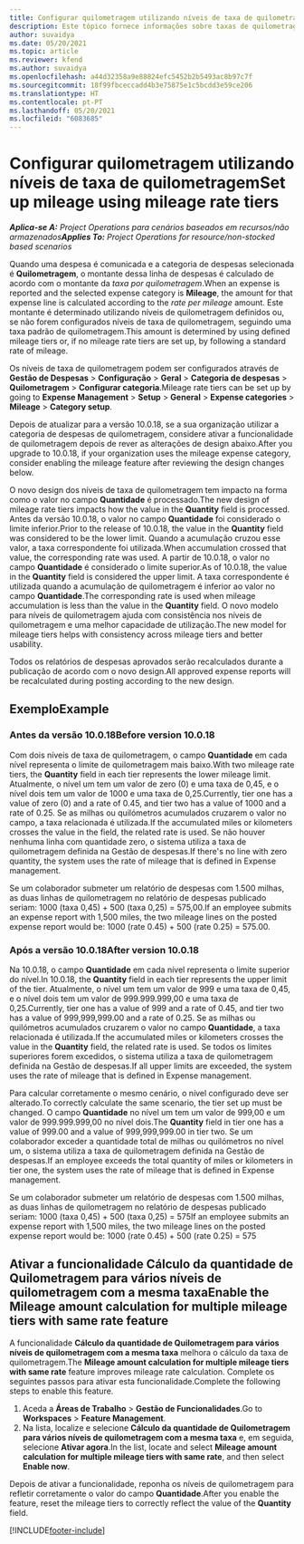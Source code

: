 ```yaml
---
title: Configurar quilometragem utilizando níveis de taxa de quilometragem
description: Este tópico fornece informações sobre taxas de quilometragem e níveis de taxa de quilometragem.
author: suvaidya
ms.date: 05/20/2021
ms.topic: article
ms.reviewer: kfend
ms.author: suvaidya
ms.openlocfilehash: a44d32358a9e88824efc5452b2b5493ac8b97c7f
ms.sourcegitcommit: 18f99fbceccadd4b3e75875e1c5bcdd3e59ce206
ms.translationtype: HT
ms.contentlocale: pt-PT
ms.lasthandoff: 05/20/2021
ms.locfileid: "6083685"
---
```

# <a name="set-up-mileage-using-mileage-rate-tiers"></a><span data-ttu-id="d50b6-103">Configurar quilometragem utilizando níveis de taxa de quilometragem</span><span class="sxs-lookup"><span data-stu-id="d50b6-103">Set up mileage using mileage rate tiers</span></span>

<span data-ttu-id="d50b6-104">_**Aplica-se A:** Project Operations para cenários baseados em recursos/não armazenados_</span><span class="sxs-lookup"><span data-stu-id="d50b6-104">_**Applies To:** Project Operations for resource/non-stocked based scenarios_</span></span>

<span data-ttu-id="d50b6-105">Quando uma despesa é comunicada e a categoria de despesas selecionada é **Quilometragem**, o montante dessa linha de despesas é calculado de acordo com o montante da *taxa por quilometragem*.</span><span class="sxs-lookup"><span data-stu-id="d50b6-105">When an expense is reported and the selected expense category is **Mileage**, the amount for that expense line is calculated according to the *rate per mileage* amount.</span></span> <span data-ttu-id="d50b6-106">Este montante é determinado utilizando níveis de quilometragem definidos ou, se não forem configurados níveis de taxa de quilometragem, seguindo uma taxa padrão de quilometragem.</span><span class="sxs-lookup"><span data-stu-id="d50b6-106">This amount is determined by using defined mileage tiers or, if no mileage rate tiers are set up, by following a standard rate of mileage.</span></span> 

<span data-ttu-id="d50b6-107">Os níveis de taxa de quilometragem podem ser configurados através de **Gestão de Despesas** > **Configuração** > **Geral** > **Categoria de despesas** > **Quilometragem** > **Configurar categoria**.</span><span class="sxs-lookup"><span data-stu-id="d50b6-107">Mileage rate tiers can be set up by going to **Expense Management** > **Setup** > **General** > **Expense categories** > **Mileage** > **Category setup**.</span></span>

<span data-ttu-id="d50b6-108">Depois de atualizar para a versão 10.0.18, se a sua organização utilizar a categoria de despesas de quilometragem, considere ativar a funcionalidade de quilometragem depois de rever as alterações de design abaixo.</span><span class="sxs-lookup"><span data-stu-id="d50b6-108">After you upgrade to 10.0.18, if your organization uses the mileage expense category, consider enabling the mileage feature after reviewing the design changes below.</span></span> 

<span data-ttu-id="d50b6-109">O novo design dos níveis de taxa de quilometragem tem impacto na forma como o valor no campo **Quantidade** é processado.</span><span class="sxs-lookup"><span data-stu-id="d50b6-109">The new design of mileage rate tiers impacts how the value in the **Quantity** field is processed.</span></span> <span data-ttu-id="d50b6-110">Antes da versão 10.0.18, o valor no campo **Quantidade** foi considerado o limite inferior.</span><span class="sxs-lookup"><span data-stu-id="d50b6-110">Prior to the release of 10.0.18, the value in the **Quantity** field was considered to be the lower limit.</span></span> <span data-ttu-id="d50b6-111">Quando a acumulação cruzou esse valor, a taxa correspondente foi utilizada.</span><span class="sxs-lookup"><span data-stu-id="d50b6-111">When accumulation crossed that value, the corresponding rate was used.</span></span>  <span data-ttu-id="d50b6-112">A partir de 10.0.18, o valor no campo **Quantidade** é considerado o limite superior.</span><span class="sxs-lookup"><span data-stu-id="d50b6-112">As of 10.0.18, the value in the **Quantity** field is considered the upper limit.</span></span> <span data-ttu-id="d50b6-113">A taxa correspondente é utilizada quando a acumulação de quilometragem é inferior ao valor no campo **Quantidade**.</span><span class="sxs-lookup"><span data-stu-id="d50b6-113">The corresponding rate is used when mileage accumulation is less than the value in the **Quantity** field.</span></span>  <span data-ttu-id="d50b6-114">O novo modelo para níveis de quilometragem ajuda com consistência nos níveis de quilometragem e uma melhor capacidade de utilização.</span><span class="sxs-lookup"><span data-stu-id="d50b6-114">The new model for mileage tiers helps with consistency across mileage tiers and better usability.</span></span>   

<span data-ttu-id="d50b6-115">Todos os relatórios de despesas aprovados serão recalculados durante a publicação de acordo com o novo design.</span><span class="sxs-lookup"><span data-stu-id="d50b6-115">All approved expense reports will be recalculated during posting according to the new design.</span></span>

## <a name="example"></a><span data-ttu-id="d50b6-116">Exemplo</span><span class="sxs-lookup"><span data-stu-id="d50b6-116">Example</span></span>
 
### <a name="before-version-10018"></a><span data-ttu-id="d50b6-117">Antes da versão 10.0.18</span><span class="sxs-lookup"><span data-stu-id="d50b6-117">Before version 10.0.18</span></span>
<span data-ttu-id="d50b6-118">Com dois níveis de taxa de quilometragem, o campo **Quantidade** em cada nível representa o limite de quilometragem mais baixo.</span><span class="sxs-lookup"><span data-stu-id="d50b6-118">With two mileage rate tiers, the **Quantity** field in each tier represents the lower mileage limit.</span></span> <span data-ttu-id="d50b6-119">Atualmente, o nível um tem um valor de zero (0) e uma taxa de 0,45, e o nível dois tem um valor de 1000 e uma taxa de 0,25.</span><span class="sxs-lookup"><span data-stu-id="d50b6-119">Currently, tier one has a value of zero (0) and a rate of 0.45, and tier two has a value of 1000 and a rate of 0.25.</span></span> <span data-ttu-id="d50b6-120">Se as milhas ou quilómetros acumulados cruzarem o valor no campo, a taxa relacionada é utilizada.</span><span class="sxs-lookup"><span data-stu-id="d50b6-120">If the accumulated miles or kilometers crosses the value in the field, the related rate is used.</span></span> <span data-ttu-id="d50b6-121">Se não houver nenhuma linha com quantidade zero, o sistema utiliza a taxa de quilometragem definida na Gestão de despesas.</span><span class="sxs-lookup"><span data-stu-id="d50b6-121">If there's no line with zero quantity, the system uses the rate of mileage that is defined in Expense management.</span></span> 
 
<span data-ttu-id="d50b6-122">Se um colaborador submeter um relatório de despesas com 1.500 milhas, as duas linhas de quilometragem no relatório de despesas publicado seriam: 1000 (taxa 0,45) + 500 (taxa 0,25) = 575,00.</span><span class="sxs-lookup"><span data-stu-id="d50b6-122">If an employee submits an expense report with 1,500 miles, the two mileage lines on the posted expense report would be: 1000 (rate 0.45) +  500 (rate 0.25) = 575.00.</span></span>

### <a name="after-version-10018"></a><span data-ttu-id="d50b6-123">Após a versão 10.0.18</span><span class="sxs-lookup"><span data-stu-id="d50b6-123">After version 10.0.18</span></span>
<span data-ttu-id="d50b6-124">Na 10.0.18, o campo **Quantidade** em cada nível representa o limite superior do nível.</span><span class="sxs-lookup"><span data-stu-id="d50b6-124">In 10.0.18, the **Quantity** field in each tier represents the upper limit of the tier.</span></span> <span data-ttu-id="d50b6-125">Atualmente, o nível um tem um valor de 999 e uma taxa de 0,45, e o nível dois tem um valor de 999.999.999,00 e uma taxa de 0,25.</span><span class="sxs-lookup"><span data-stu-id="d50b6-125">Currently, tier one has a value of 999 and a rate of 0.45, and tier two has a value of 999,999,999.00 and a rate of 0.25.</span></span> <span data-ttu-id="d50b6-126">Se as milhas ou quilómetros acumulados cruzarem o valor no campo **Quantidade**, a taxa relacionada é utilizada.</span><span class="sxs-lookup"><span data-stu-id="d50b6-126">If the accumulated miles or kilometers crosses the value in the **Quantity** field, the related rate is used.</span></span> <span data-ttu-id="d50b6-127">Se todos os limites superiores forem excedidos, o sistema utiliza a taxa de quilometragem definida na Gestão de despesas.</span><span class="sxs-lookup"><span data-stu-id="d50b6-127">If all upper limits are exceeded, the system uses the rate of mileage that is defined in Expense management.</span></span> 
 
<span data-ttu-id="d50b6-128">Para calcular corretamente o mesmo cenário, o nível configurado deve ser alterado.</span><span class="sxs-lookup"><span data-stu-id="d50b6-128">To correctly calculate the same scenario, the tier set up must be changed.</span></span> <span data-ttu-id="d50b6-129">O campo **Quantidade** no nível um tem um valor de 999,00 e um valor de 999.999.999,00 no nível dois.</span><span class="sxs-lookup"><span data-stu-id="d50b6-129">The **Quantity** field in tier one has a value of 999.00 and a value of 999,999,999.00 in tier two.</span></span> <span data-ttu-id="d50b6-130">Se um colaborador exceder a quantidade total de milhas ou quilómetros no nível um, o sistema utiliza a taxa de quilometragem definida na Gestão de despesas.</span><span class="sxs-lookup"><span data-stu-id="d50b6-130">If an employee exceeds the total quantity of miles or kilometers in tier one, the system uses the rate of mileage that is defined in Expense management.</span></span> 
  
<span data-ttu-id="d50b6-131">Se um colaborador submeter um relatório de despesas com 1.500 milhas, as duas linhas de quilometragem no relatório de despesas publicado seriam: 1000 (taxa 0,45) + 500 (taxa 0,25) = 575</span><span class="sxs-lookup"><span data-stu-id="d50b6-131">If an employee submits an expense report with 1,500 miles, the two mileage lines on the posted expense report would be: 1000 (rate 0.45) +  500 (rate 0.25) = 575</span></span>

## <a name="enable-the-mileage-amount-calculation-for-multiple-mileage-tiers-with-same-rate-feature"></a><span data-ttu-id="d50b6-132">Ativar a funcionalidade Cálculo da quantidade de Quilometragem para vários níveis de quilometragem com a mesma taxa</span><span class="sxs-lookup"><span data-stu-id="d50b6-132">Enable the Mileage amount calculation for multiple mileage tiers with same rate feature</span></span>

<span data-ttu-id="d50b6-133">A funcionalidade **Cálculo da quantidade de Quilometragem para vários níveis de quilometragem com a mesma taxa** melhora o cálculo da taxa de quilometragem.</span><span class="sxs-lookup"><span data-stu-id="d50b6-133">The **Mileage amount calculation for multiple mileage tiers with same rate** feature improves mileage rate calculation.</span></span> <span data-ttu-id="d50b6-134">Complete os seguintes passos para ativar esta funcionalidade.</span><span class="sxs-lookup"><span data-stu-id="d50b6-134">Complete the following steps to enable this feature.</span></span>

1. <span data-ttu-id="d50b6-135">Aceda a **Áreas de Trabalho** > **Gestão de Funcionalidades**.</span><span class="sxs-lookup"><span data-stu-id="d50b6-135">Go to **Workspaces** > **Feature Management**.</span></span> 
2. <span data-ttu-id="d50b6-136">Na lista, localize e selecione **Cálculo da quantidade de Quilometragem para vários níveis de quilometragem com a mesma taxa** e, em seguida, selecione **Ativar agora**.</span><span class="sxs-lookup"><span data-stu-id="d50b6-136">In the list, locate and select **Mileage amount calculation for multiple mileage tiers with same rate**, and then select **Enable now**.</span></span>

<span data-ttu-id="d50b6-137">Depois de ativar a funcionalidade, reponha os níveis de quilometragem para refletir corretamente o valor do campo **Quantidade**.</span><span class="sxs-lookup"><span data-stu-id="d50b6-137">After you enable the feature, reset the mileage tiers to correctly reflect the value of the **Quantity** field.</span></span> 


[!INCLUDE[footer-include](../includes/footer-banner.md)]
